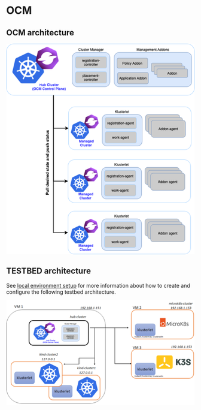 # OCM

## OCM architecture

![OCM architecture](../docs/ocm1.png)

## TESTBED architecture

See [local environment setup](test-environment-setup.md) for more information about how to create and configure the following testbed architecture.

![testbed architecture](../docs/env1.png)
